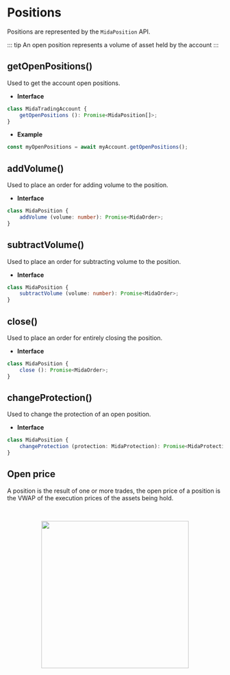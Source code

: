 # Positions
Positions are represented by the `MidaPosition` API.

::: tip
An open position represents a volume of asset held by the account
:::

## getOpenPositions()
Used to get the account open positions.

- **Interface**
```typescript
class MidaTradingAccount {
    getOpenPositions (): Promise<MidaPosition[]>;
}
```
- **Example**
```javascript
const myOpenPositions = await myAccount.getOpenPositions();
````

## addVolume()
Used to place an order for adding volume to the position.

- **Interface**
```typescript
class MidaPosition {
    addVolume (volume: number): Promise<MidaOrder>;
}
```

## subtractVolume()
Used to place an order for subtracting volume to the position.

- **Interface**
```typescript
class MidaPosition {
    subtractVolume (volume: number): Promise<MidaOrder>;
}
```

## close()
Used to place an order for entirely closing the position.

- **Interface**
```typescript
class MidaPosition {
    close (): Promise<MidaOrder>;
}
```

## changeProtection()
Used to change the protection of an open position.

- **Interface**
```typescript
class MidaPosition {
    changeProtection (protection: MidaProtection): Promise<MidaProtectionChange>;
}
```

## Open price
A position is the result of one or more trades, the open price
of a position is the VWAP of the execution prices of the assets being hold.

<br>
<p align="center"> 
    <img src="/vwap.svg" alt="" width="344px">
</p>
